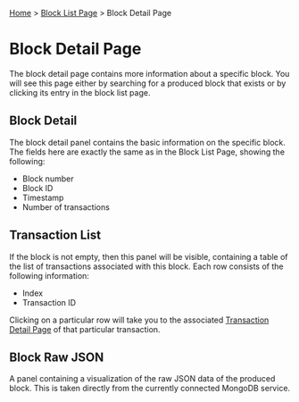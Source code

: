 [Home](../..) > [Block List Page](../block-list-page.md) > Block Detail Page

# Block Detail Page

The block detail page contains more information about a specific block. You will see this page either by searching for a produced block that exists or by clicking its entry in the block list page. 

## Block Detail

The block detail panel contains the basic information on the specific block. The fields here are exactly the same as in the Block List Page, showing the following:
* Block number
* Block ID
* Timestamp
* Number of transactions

## Transaction List

If the block is not empty, then this panel will be visible, containing a table of the list of transactions associated with this block. Each row consists of the following information:
* Index
* Transaction ID

Clicking on a particular row will take you to the associated [Transaction Detail Page](transaction-detail-page.md) of that particular transaction.

## Block Raw JSON

A panel containing a visualization of the raw JSON data of the produced block. This is taken directly from the currently connected MongoDB service. 
